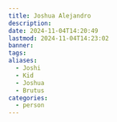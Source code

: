 ```yaml
---
title: Joshua Alejandro
description: 
date: 2024-11-04T14:20:49
lastmod: 2024-11-04T14:23:02
banner: 
tags: 
aliases:
  - Joshi
  - Kid
  - Joshua
  - Brutus
categories:
  - person
---
```


